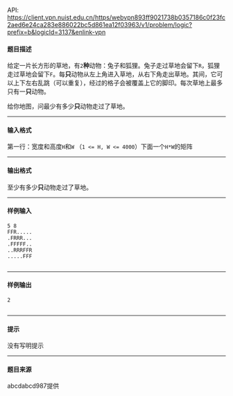 API: https://client.vpn.nuist.edu.cn/https/webvpn893ff9021738b0357186c0f23fc2aed6e24ca283e886022bc5d861ea12f03963/v1/problem/logic?prefix=b&logicId=3137&enlink-vpn

#### 题目描述

给定一片长方形的草地，有`2`**种**动物：兔子和狐狸。兔子走过草地会留下`R`，狐狸走过草地会留下`F`。每**只**动物从左上角进入草地，从右下角走出草地。其间，它可以上下左右乱跳（可以重复），经过的格子会被覆盖上它的脚印。每次草地上最多只有一**只**动物。

给你地图，问最少有多少**只**动物走过了草地。

---

#### 输入格式

第一行：宽度和高度`H`和`W` （`1 <= H, W <= 4000`）下面一个`H*W`的矩阵

---

#### 输出格式

至少有多少**只**动物走过了草地。

---

#### 样例输入
```
5 8
FFR.....
.FRRR...
.FFFFF..
..RRRFFR
.....FFF


```

---

#### 样例输出
```
2


```

---

#### 提示

没有写明提示

---

#### 题目来源

abcdabcd987提供